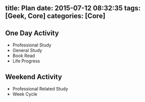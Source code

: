title: Plan
date: 2015-07-12 08:32:35
tags: [Geek, Core]
categories: [Core]
---

## One Day Activity

* Professional Study
* General Study
* Book Read
* Life Progress

## Weekend Activity

* Professional Related Study
* Week Cycle
